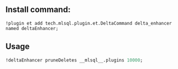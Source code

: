 ## Install command:

```
!plugin et add tech.mlsql.plugin.et.DeltaCommand delta_enhancer
named deltaEnhancer; 
```

## Usage

```sql
!deltaEnhancer pruneDeletes __mlsql__.plugins 10000;
```



